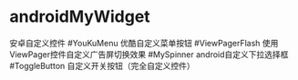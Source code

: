 # androidMyWidget
安卓自定义控件
#YouKuMenu
优酷自定义菜单按钮
#ViewPagerFlash
使用ViewPager控件自定义广告屏切换效果
#MySpinner
android自定义下拉选择框
#ToggleButton
自定义开关按钮（完全自定义控件）
